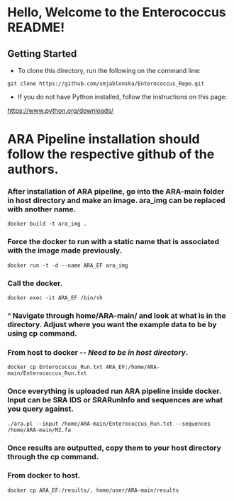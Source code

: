 # Hello, Welcome to the Enterococcus README!

## Getting Started

* To clone this directory, run the following on the command line:

`git clone https://github.com/smjablonska/Enterococcus_Repo.git`

* If you do not have Python installed, follow the instructions on this page:

https://www.python.org/downloads/

# ARA Pipeline installation should follow the respective github of the authors. 

### After installation of ARA pipeline, go into the ARA-main folder in host directory and make an image. ara_img can be replaced with another name.  

```docker build -t ara_img . ```

### Force the docker to run with a static name that is associated with the image made previously. 

```docker run -t -d --name ARA_EF ara_img```

### Call the docker. 
```docker exec -it ARA_EF /bin/sh```

### ^ Navigate through home/ARA-main/ and look at what is in the directory. Adjust where you want the example data to be by using cp command. 

### From host to docker -- *Need to be in host directory*. 
```docker cp Enterococcus_Run.txt ARA_EF:/home/ARA-main/Enterococcus_Run.txt```

### Once everything is uploaded run ARA pipeline inside docker. Input can be SRA IDS or SRARunInfo and sequences are what you query against. 
```./ara.pl --input /home/ARA-main/Enterococcus_Run.txt --sequences /home/ARA-main/MZ.fa```

### Once results are outputted, copy them to your host directory through the cp command. 

### From docker to host.
```docker cp ARA_EF:/results/. home/user/ARA-main/results```
